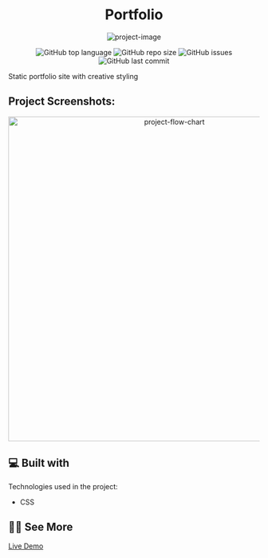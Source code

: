 <h1 align="center" id="title">Portfolio</h1>

<p align="center"><img src="https://socialify.git.ci/Spawn9986/generic-portfolio/image?language=1&amp;name=1&amp;owner=1&amp;theme=Auto" alt="project-image"></p>

<p align="center">
<img alt="GitHub top language" src="https://img.shields.io/github/languages/top/Spawn9986/generic-portfolio?logo=GitHub&style=flat-square"> <img alt="GitHub repo size" src="https://img.shields.io/github/repo-size/Spawn9986/generic-portfolio?logo=Github&style=flat-square"> <img alt="GitHub issues" src="https://img.shields.io/github/issues/Spawn9986/generic-portfolio?logo=GitHub&style=flat-square"> <img alt="GitHub last commit" src="https://img.shields.io/github/last-commit/Spawn9986/generic-portfolio?logo=GitHub&style=flat-square">
</p>

<p id="description">Static portfolio site with creative styling</p>

<h2>Project Screenshots:</h2>

<div align="center">
<img src="https://cdn.w600.comps.canstockphoto.com/temporary-stamp-vector-clip-art_csp18645315.jpg" alt="project-flow-chart" width="650" height="650"/>
</div>

<h2>💻 Built with</h2>

Technologies used in the project:

- CSS

<h2>👨‍💻 See More</h2>

<a href="https://spawn9986.github.io/generic-portfolio/">Live Demo</a>
